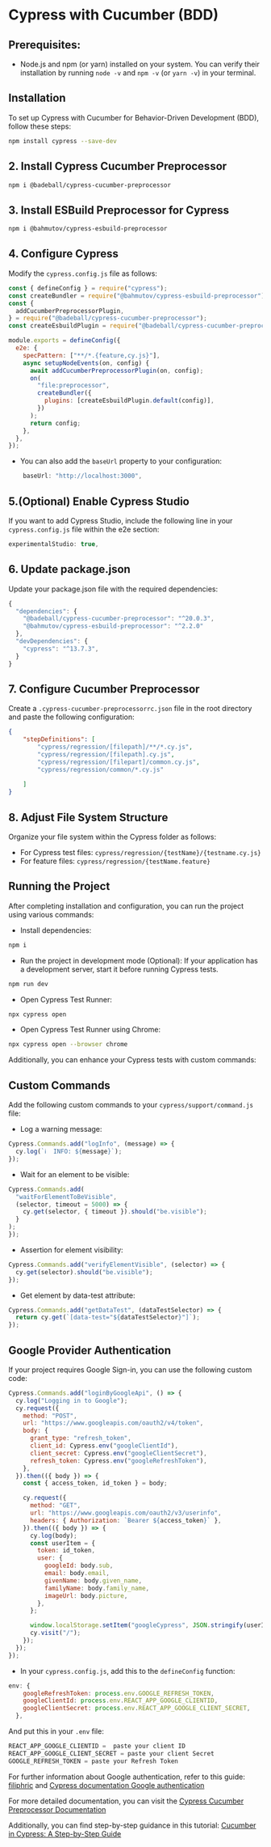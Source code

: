 # Cypress with Cucumber (BDD)

## Prerequisites:
* Node.js and npm (or yarn) installed on your system. You can verify their installation by running `node -v` and `npm -v` (or `yarn -v`) in your terminal.

## Installation
To set up Cypress with Cucumber for Behavior-Driven Development (BDD), follow these steps:

```bash
npm install cypress --save-dev
```

## 2. Install Cypress Cucumber Preprocessor

```bash
npm i @badeball/cypress-cucumber-preprocessor
```
## 3. Install ESBuild Preprocessor for Cypress
```bash
npm i @bahmutov/cypress-esbuild-preprocessor
```

## 4. Configure Cypress
Modify the `cypress.config.js` file as follows:

```javascript
const { defineConfig } = require("cypress");
const createBundler = require("@bahmutov/cypress-esbuild-preprocessor");
const {
  addCucumberPreprocessorPlugin,
} = require("@badeball/cypress-cucumber-preprocessor");
const createEsbuildPlugin = require("@badeball/cypress-cucumber-preprocessor/esbuild");

module.exports = defineConfig({
  e2e: {
    specPattern: ["**/*.{feature,cy.js}"],
    async setupNodeEvents(on, config) {
      await addCucumberPreprocessorPlugin(on, config);
      on(
        "file:preprocessor",
        createBundler({
          plugins: [createEsbuildPlugin.default(config)],
        })
      );
      return config;
    },
  },
});
```
* You can also add the `baseUrl` property to your configuration:
```Javascript
    baseUrl: "http://localhost:3000",
```

## 5.(Optional) Enable Cypress Studio
If you want to add Cypress Studio, include the following line in your `cypress.config.js` file within the e2e section:

```javascript
experimentalStudio: true,
```
## 6. Update package.json
Update your package.json file with the required dependencies:

```javascript
{
  "dependencies": {
    "@badeball/cypress-cucumber-preprocessor": "^20.0.3",
    "@bahmutov/cypress-esbuild-preprocessor": "^2.2.0"
  },
  "devDependencies": {
    "cypress": "^13.7.3",
  }
}
```
## 7. Configure Cucumber Preprocessor
Create a `.cypress-cucumber-preprocessorrc.json` file in the root directory and paste the following configuration:

```json
{
    "stepDefinitions": [
        "cypress/regression/[filepath]/**/*.cy.js",
        "cypress/regression/[filepath].cy.js",
        "cypress/regression/[filepart]/common.cy.js",
        "cypress/regression/common/*.cy.js"
        
    ]
}
```
## 8. Adjust File System Structure
Organize your file system within the Cypress folder as follows:

* For Cypress test files: `cypress/regression/{testName}/{testname.cy.js}`
* For feature files: `cypress/regression/{testName.feature}`

## Running the Project

After completing installation and configuration, you can run the project using various commands:

* Install dependencies:
```bash
npm i
```

* Run the project in development mode (Optional):
  If your application has a development server, start it before running Cypress tests.
  
```bash
npm run dev
```
* Open Cypress Test Runner:
```bash
npx cypress open
```

* Open Cypress Test Runner using Chrome:
```bash
npx cypress open --browser chrome
```
Additionally, you can enhance your Cypress tests with custom commands:

## Custom Commands
Add the following custom commands to your `cypress/support/command.js` file:

* Log a warning message:
```Javascript
Cypress.Commands.add("logInfo", (message) => {
  cy.log(`ℹ️  INFO: ${message}`);
});
```
* Wait for an element to be visible:
```Javascript
Cypress.Commands.add(
  "waitForElementToBeVisible",
  (selector, timeout = 5000) => {
    cy.get(selector, { timeout }).should("be.visible");
  }
);
});
```
* Assertion for element visibility:
```Javascript
Cypress.Commands.add("verifyElementVisible", (selector) => {
  cy.get(selector).should("be.visible");
});
```
* Get element by data-test attribute:
```Javascript
Cypress.Commands.add("getDataTest", (dataTestSelector) => {
  return cy.get(`[data-test="${dataTestSelector}"]`);
});
```
## Google Provider Authentication
If your project requires Google Sign-in, you can use the following custom code:

```Javascript
Cypress.Commands.add("loginByGoogleApi", () => {
  cy.log("Logging in to Google");
  cy.request({
    method: "POST",
    url: "https://www.googleapis.com/oauth2/v4/token",
    body: {
      grant_type: "refresh_token",
      client_id: Cypress.env("googleClientId"),
      client_secret: Cypress.env("googleClientSecret"),
      refresh_token: Cypress.env("googleRefreshToken"),
    },
  }).then(({ body }) => {
    const { access_token, id_token } = body;

    cy.request({
      method: "GET",
      url: "https://www.googleapis.com/oauth2/v3/userinfo",
      headers: { Authorization: `Bearer ${access_token}` },
    }).then(({ body }) => {
      cy.log(body);
      const userItem = {
        token: id_token,
        user: {
          googleId: body.sub,
          email: body.email,
          givenName: body.given_name,
          familyName: body.family_name,
          imageUrl: body.picture,
        },
      };

      window.localStorage.setItem("googleCypress", JSON.stringify(userItem));
      cy.visit("/");
    });
  });
});
```
* In your `cypress.config.js`, add this to the `defineConfig` function:
  
```Javascript
env: {
    googleRefreshToken: process.env.GOOGLE_REFRESH_TOKEN,
    googleClientId: process.env.REACT_APP_GOOGLE_CLIENTID,
    googleClientSecret: process.env.REACT_APP_GOOGLE_CLIENT_SECRET,
  },
```

And put this in your `.env` file:
```Javascript
REACT_APP_GOOGLE_CLIENTID =  paste your client ID
REACT_APP_GOOGLE_CLIENT_SECRET = paste your client Secret
GOOGLE_REFRESH_TOKEN = paste your Refresh Token
```

For further information about Google authentication, refer to this guide: [filiphric](https://filiphric.com/google-sign-in-with-cypress) and [Cypress documentation Google authentication](https://docs.cypress.io/guides/end-to-end-testing/google-authentication#__docusaurus_skipToContent_fallback)

For more detailed documentation, you can visit the [Cypress Cucumber Preprocessor Documentation](https://www.npmjs.com/package/@badeball/cypress-cucumber-preprocessor?activeTab=readme)

Additionally, you can find step-by-step guidance in this tutorial: [Cucumber in Cypress: A Step-by-Step Guide](https://filiphric.com/cucumber-in-cypress-a-step-by-step-guide)
